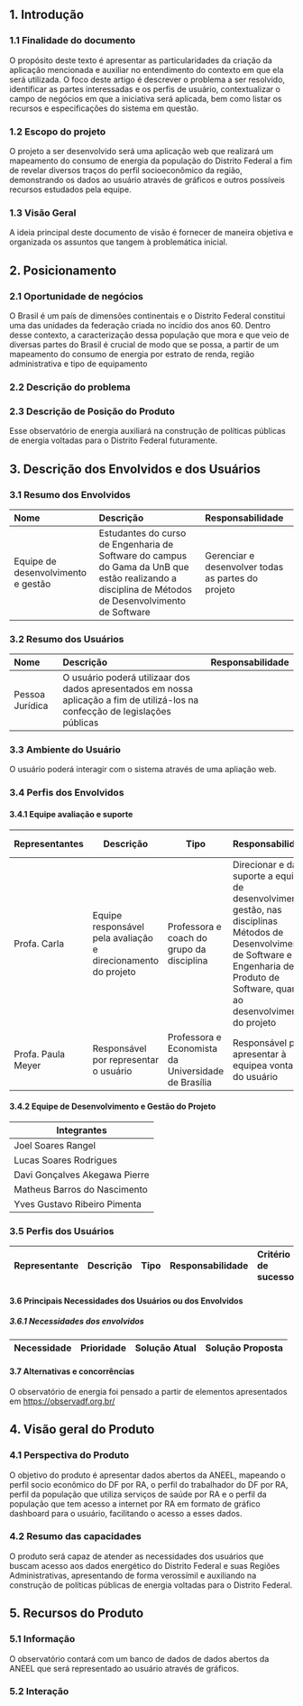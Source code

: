 ## **1. Introdução**

### 1.1 Finalidade do documento

O propósito deste texto é apresentar as particularidades da criação da aplicação mencionada e auxiliar no entendimento do contexto em que ela será utilizada. O foco deste artigo é descrever o problema a ser resolvido, identificar as partes interessadas e os perfis de usuário, contextualizar o campo de negócios em que a iniciativa será aplicada, bem como listar os recursos e especificações do sistema em questão.


### 1.2 Escopo do projeto

 O projeto a ser desenvolvido será uma aplicação web que realizará um mapeamento do consumo de energia da população do Distrito Federal a fim de revelar diversos traços do perfil socioeconômico da região, demonstrando os dados ao usuário através de gráficos e outros possíveis recursos estudados pela equipe.

### 1.3 Visão Geral

  A ideia principal deste documento de visão é fornecer de maneira objetiva e organizada os assuntos que tangem à problemática inicial.

## **2. Posicionamento**

### 2.1 Oportunidade de negócios

O Brasil é um país de dimensões continentais e o Distrito Federal constitui uma das unidades da federação criada no incídio dos anos 60. Dentro desse contexto, a caracterização dessa população que mora e que veio de diversas partes do Brasil é crucial de modo que se possa, a partir de um mapeamento do consumo de energia por estrato de renda, região administrativa e tipo de equipamento

### 2.2 Descrição do problema



### 2.3 Descrição de Posição do Produto

Esse observatório de energia auxiliará na construção de políticas públicas de energia voltadas para o Distrito Federal futuramente.

## **3. Descrição dos Envolvidos e dos Usuários**

### 3.1 Resumo dos Envolvidos

| Nome                          | Descrição                                                            | Responsabilidade                                                                                                                        |
| :---------------------------- | :------------------------------------------------------------------- | :-------------------------------------------------------------------------------------------------------------------------------------- |
|Equipe de desenvolvimento e gestão | Estudantes do curso de Engenharia de Software do campus do Gama da UnB que estão realizando a disciplina de Métodos de Desenvolvimento de Software | Gerenciar e desenvolver todas as partes do projeto |

### 3.2 Resumo dos Usuários

| Nome            | Descrição                                                               | Responsabilidade                                                                             |
| :-------------- | :---------------------------------------------------------------------- | :------------------------------------------------------------------------------------------- |
|Pessoa Jurídica  | O usuário poderá utilizaar dos dados apresentados em nossa aplicação a fim de utilizá-los na confecção de legislações públicas | |

### 3.3 Ambiente do Usuário

O usuário poderá interagir com o sistema através de uma apliação web.

### 3.4 Perfis dos Envolvidos

#### 3.4.1 Equipe avaliação e suporte

| Representantes    | Descrição                                                     | Tipo                                     | Responsabilidades                                                                                                                                                                               | Critério de sucesso                                                                                                             | Envolvimento |
| ----------------- | ------------------------------------------------------------- | ---------------------------------------- | ----------------------------------------------------------------------------------------------------------------------------------------------------------------------------------------------- | ------------------------------------------------------------------------------------------------------------------------------- | ------------ |
| Profa. Carla | Equipe responsável pela avaliação e direcionamento do projeto | Professora e coach do grupo da disciplina | Direcionar e dar suporte a equipe de desenvolvimento e gestão, nas disciplinas Métodos de Desenvolvimento de Software e Engenharia de Produto de Software, quanto ao desenvolvimento do projeto | A entrega do projeto juntamente com uma documentação coerente estabelecida, a partir das orientações dadas ao longo do semestre | Alto         |
| Profa. Paula Meyer |  Responsável por representar o usuário | Professora e Economista da Universidade de Brasília | Responsável por apresentar à equipea vontade do usuário

#### 3.4.2 Equipe de Desenvolvimento e Gestão do Projeto

| Integrantes  |
| --------------- |
|Joel Soares Rangel|
|Lucas Soares Rodrigues|
|Davi Gonçalves Akegawa Pierre |
|Matheus Barros do Nascimento  |
|Yves Gustavo Ribeiro Pimenta |

### 3.5 Perfis dos Usuários

| Representante            | Descrição                                                               | Tipo                                                               | Responsabilidade                                                                             | Critério de sucesso                                                                             | Envolvimento                                                                             |
| :-------------- | :---------------------------------------------------------------------- | :------------------------------------------------------------------------------------------- | :------------------------------------------------------------------------------------------- | :------------------------------------------------------------------------------------------- | :------------------------------------------------------------------------------------------- |

#### **3.6 Principais Necessidades dos Usuários ou dos Envolvidos**

##### 3.6.1 Necessidades dos envolvidos

| Necessidade            | Prioridade                                                               | Solução Atual                                                               | Solução Proposta                                                                             |
| :-------------- | :---------------------------------------------------------------------- | :------------------------------------------------------------------------------------------- | :------------------------------------------------------------------------------------------- |

#### **3.7 Alternativas e concorrências**

O observatório de energia foi pensado a partir de elementos apresentados em https://observadf.org.br/

## **4. Visão geral do Produto**

### 4.1 Perspectiva do Produto

O objetivo do produto é apresentar dados abertos da ANEEL, mapeando o perfil socio econômico do DF por RA, o perfil do trabalhador do DF por RA, perfil da população que utiliza serviços de saúde por RA e o perfil da população que tem acesso a internet por RA em formato de gráfico dashboard para o usuário, facilitando o acesso a esses dados.

### 4.2 Resumo das capacidades

O produto será capaz de atender as necessidades dos usuários que buscam acesso aos dados energético do Distrito Federal e suas Regiões Administrativas, apresentando de forma verossímil e auxiliando na construção de políticas públicas de energia voltadas para o Distrito Federal.

## **5. Recursos do Produto**

### 5.1 Informação

O observatório contará com um banco de dados de dados abertos da ANEEL que será representado ao usuário através de gráficos.

### 5.2 Interação

